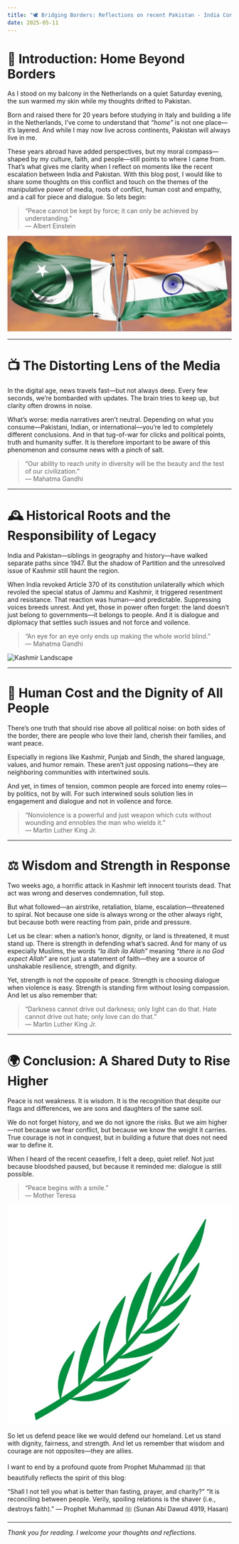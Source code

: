 ```yaml
---
title: "🕊️ Bridging Borders: Reflections on recent Pakistan - India Conflict and the Strength in Peace"
date: 2025-05-11
---
```


# 🏡 Introduction: Home Beyond Borders

As I stood on my balcony in the Netherlands on a quiet Saturday evening, the sun warmed my skin while my thoughts drifted to Pakistan.

Born and raised there for 20 years before studying in Italy and building a life in the Netherlands, I’ve come to understand that *“home”* is not one place—it’s layered. And while I may now live across continents, Pakistan will always live in me.

These years abroad have added perspectives, but my moral compass—shaped by my culture, faith, and people—still points to where I came from. That’s what gives me clarity when I reflect on moments like the recent escalation between India and Pakistan. With this blog post, I would like to share some thoughts on this conflict and touch on the themes of the manipulative power of media, roots of conflict, human cost and empathy, and a call for piece and dialogue. So lets begin:

> “Peace cannot be kept by force; it can only be achieved by understanding.”  
> — Albert Einstein

![India and Pakistan Flags](flags.jpg)


---

# 📺 The Distorting Lens of the Media

In the digital age, news travels fast—but not always deep. Every few seconds, we’re bombarded with updates. The brain tries to keep up, but clarity often drowns in noise.

What’s worse: media narratives aren’t neutral. Depending on what you consume—Pakistani, Indian, or international—you’re led to completely different conclusions. And in that tug-of-war for clicks and political points, truth and humanity suffer. It is therefore important to be aware of this phenomenon and consume news with a pinch of salt.

> “Our ability to reach unity in diversity will be the beauty and the test of our civilization.”  
> — Mahatma Gandhi

---

# 🕰️ Historical Roots and the Responsibility of Legacy

India and Pakistan—siblings in geography and history—have walked separate paths since 1947. But the shadow of Partition and the unresolved issue of Kashmir still haunt the region.

When India revoked Article 370 of its constitution unilaterally which which revoled the special status of Jammu and Kashmir, it triggered resentment and resistance. That reaction was human—and predictable. Suppressing voices breeds unrest. And yet, those in power often forget: the land doesn’t just belong to governments—it belongs to people. And it is dialogue and diplomacy that settles such issues and not force and voilence.

> “An eye for an eye only ends up making the whole world blind.”  
> — Mahatma Gandhi

![Kashmir Landscape](IMG_2550.JPG)

---

# 👥 Human Cost and the Dignity of All People

There’s one truth that should rise above all political noise: on both sides of the border, there are people who love their land, cherish their families, and want peace.

Especially in regions like Kashmir, Punjab and Sindh, the shared language, values, and humor remain. These aren’t just opposing nations—they are neighboring communities with intertwined souls.

And yet, in times of tension, common people are forced into enemy roles—by politics, not by will. For such interwined souls solution lies in engagement and dialogue and not in voilence and force. 

> “Nonviolence is a powerful and just weapon which cuts without wounding and ennobles the man who wields it.”  
> — Martin Luther King Jr.

---

# ⚖️ Wisdom and Strength in Response

Two weeks ago, a horrific attack in Kashmir left innocent tourists dead. That act was wrong and deserves condemnation, full stop.

But what followed—an airstrike, retaliation, blame, escalation—threatened to spiral. Not because one side is always wrong or the other always right, but because both were reacting from pain, pride and pressure.

Let us be clear: when a nation’s honor, dignity, or land is threatened, it must stand up. There is strength in defending what’s sacred. And for many of us especially Muslims, the words *“la illah ila Allah”* meaning *“there is no God expect Allah”* are not just a statement of faith—they are a source of unshakable resilience, strength, and dignity.

Yet, strength is not the opposite of peace. Strength is choosing dialogue when violence is easy. Strength is standing firm without losing compassion. And let us also remember that:

> “Darkness cannot drive out darkness; only light can do that. Hate cannot drive out hate; only love can do that.”  
> — Martin Luther King Jr.

---

# 🌍 Conclusion: A Shared Duty to Rise Higher

Peace is not weakness. It is wisdom. It is the recognition that despite our flags and differences, we are sons and daughters of the same soil.

We do not forget history, and we do not ignore the risks. But we aim higher—not because we fear conflict, but because we know the weight it carries. True courage is not in conquest, but in building a future that does not need war to define it.

When I heard of the recent ceasefire, I felt a deep, quiet relief. Not just because bloodshed paused, but because it reminded me: dialogue is still possible.

> “Peace begins with a smile.”  
> — Mother Teresa

![Peace Symbol](peace.jpg)

So let us defend peace like we would defend our homeland. Let us stand with dignity, fairness, and strength. And let us remember that wisdom and courage are not opposites—they are allies. 

I want to end by a profound quote from Prophet Muhammad ﷺ that beautifully reflects the spirit of this blog:

“Shall I not tell you what is better than fasting, prayer, and charity?”
“It is reconciling between people. Verily, spoiling relations is the shaver (i.e., destroys faith).”
— Prophet Muhammad ﷺ (Sunan Abi Dawud 4919, Hasan) 

---

*Thank you for reading. I welcome your thoughts and reflections.*


